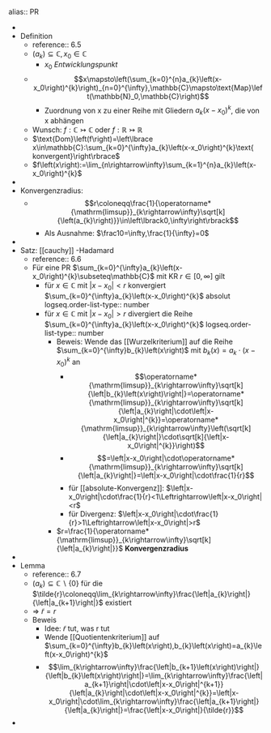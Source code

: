 alias:: PR

-
- Definition
	- reference:: 6.5
	- $\left(a_{k}\right)\subseteq\mathbb{C},x_0\in\mathbb{C}$
		- $x_0$ *Entwicklungspunkt*
	- $$x\mapsto\left(\sum_{k=0}^{n}a_{k}\left(x-x_0\right)^{k}\right)_{n=0}^{\infty},\mathbb{C}\mapsto\text{Map}\left(\mathbb{N}_0,\mathbb{C}\right)$$
		- Zuordnung von x zu einer Reihe mit Gliedern $a_{k}\left(x-x_0\right)^{k}$, die von x abhängen
	- Wunsch: $f:\mathbb{C}\rightarrowtail\mathbb{C}$ oder $f:\mathbb{R}\rightarrowtail\mathbb{R}$
	- $\text{Dom}\left(f\right)=\left\lbrace x\in\mathbb{C}:\sum_{k=0}^{\infty}a_{k}\left(x-x_0\right)^{k}\text{ konvergent}\right\rbrace$
	- $f\left(x\right):=\lim_{n\rightarrow\infty}\sum_{k=1}^{n}a_{k}\left(x-x_0\right)^{k}$
-
- Konvergenzradius:
	- $$r\coloneqq\frac{1}{\operatorname*{\mathrm{limsup}}_{k\rightarrow\infty}\sqrt[k]{\left(a_{k}\right)}}\in\left\lbrack0,\infty\right\rbrack$$
		- Als Ausnahme: $\frac10=\infty,\frac{1}{\infty}=0$
-
- Satz: [[cauchy]] -Hadamard
	- reference:: 6.6
	- Für eine PR $\sum_{k=0}^{\infty}a_{k}\left(x-x_0\right)^{k}\subseteq\mathbb{C}$ mit KR $r\in\left\lbrack0,\infty\right\rbrack$ gilt
		- für $x\in\mathbb{C}$ mit $\left|x-x_0\right|<r$ konvergiert $\sum_{k=0}^{\infty}a_{k}\left(x-x_0\right)^{k}$ absolut
		  logseq.order-list-type:: number
		- für $x\in\mathbb{C}$ mit $\left|x-x_0\right|>r$ divergiert die Reihe $\sum_{k=0}^{\infty}a_{k}\left(x-x_0\right)^{k}$
		  logseq.order-list-type:: number
			- Beweis: Wende das [[Wurzelkriterium]] auf die Reihe $\sum_{k=0}^{\infty}b_{k}\left(x\right)$ mit $b_{k}\left(x\right)=a_{k}\cdot\left(x-x_0\right)^{k}$ an
				- $$\operatorname*{\mathrm{limsup}}_{k\rightarrow\infty}\sqrt[k]{\left|b_{k}\left(x\right)\right|}=\operatorname*{\mathrm{limsup}}_{k\rightarrow\infty}\sqrt[k]{\left|a_{k}\right|\cdot\left|x-x_0\right|^{k}}=\operatorname*{\mathrm{limsup}}_{k\rightarrow\infty}\left(\sqrt[k]{\left|a_{k}\right|}\cdot\sqrt[k]{\left|x-x_0\right|^{k}}\right)$$
				- $$=\left|x-x_0\right|\cdot\operatorname*{\mathrm{limsup}}_{k\rightarrow\infty}\sqrt[k]{\left|a_{k}\right|}=\left|x-x_0\right|\cdot\frac{1}{r}$$
				- für [[absolute-Konvergenz]]: $\left|x-x_0\right|\cdot\frac{1}{r}<1\Leftrightarrow\left|x-x_0\right|<r$
				- für Divergenz: $\left|x-x_0\right|\cdot\frac{1}{r}>1\Leftrightarrow\left|x-x_0\right|>r$
			- $r=\frac{1}{\operatorname*{\mathrm{limsup}}_{k\rightarrow\infty}\sqrt[k]{\left|a_{k}\right|}}$ **Konvergenzradius**
-
- Lemma
	- reference:: 6.7
	- $\left(a_{k}\right)\subseteq\mathbb{C}\backslash\left\lbrace0\right\rbrace$ für die $\tilde{r}\coloneqq\lim_{k\rightarrow\infty}\frac{\left|a_{k}\right|}{\left|a_{k+1}\right|}$ existiert
	- => $\tilde{r}=r$
	- Beweis
		- Idee: $\tilde{r}$ tut, was r tut
		- Wende [[Quotientenkriterium]] auf $\sum_{k=0}^{\infty}b_{k}\left(x\right),b_{k}\left(x\right)=a_{k}\left(x-x_0\right)^{k}$
		- $$\lim_{k\rightarrow\infty}\frac{\left|b_{k+1}\left(x\right)\right|}{\left|b_{k}\left(x\right)\right|}=\lim_{k\rightarrow\infty}\frac{\left|a_{k+1}\right|\cdot\left|x-x_0\right|^{k+1}}{\left|a_{k}\right|\cdot\left|x-x_0\right|^{k}}=\left|x-x_0\right|\cdot\lim_{k\rightarrow\infty}\frac{\left|a_{k+1}\right|}{\left|a_{k}\right|}=\frac{\left|x-x_0\right|}{\tilde{r}}$$
-